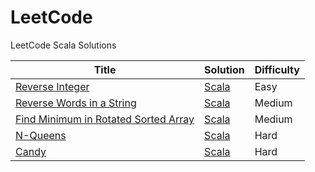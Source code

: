 LeetCode
========

LeetCode Scala Solutions

| Title | Solution | Difficulty |
| ----- | -------- | ---------- |
|[Reverse Integer](https://oj.leetcode.com/problems/reverse-integer/)| [Scala](./src/main/scala/easy/ReverseInteger.scala)|Easy|
|[Reverse Words in a String](https://oj.leetcode.com/problems/reverse-words-in-a-string/)| [Scala](./src/main/scala/medium/ReverseWordsInAString.scala)|Medium|
|[Find Minimum in Rotated Sorted Array](https://oj.leetcode.com/problems/find-minimum-in-rotated-sorted-array/)| [Scala](./src/main/scala/medium/FindMinimumInRotatedSortedArray.scala)|Medium|
|[N-Queens](https://oj.leetcode.com/problems/n-queens/)| [Scala](./src/main/scala/hard/NQueens.scala)|Hard|
|[Candy](https://oj.leetcode.com/problems/candy/)| [Scala](./src/main/scala/hard/Candy.scala)|Hard|
